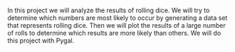 In this project we will analyze the results of rolling dice.
We will try to determine which numbers are most likely to occur by generating a data set that represents rolling dice. 
Then we will plot the results of a large number of rolls to determine which results are more likely than others. 
We will do this project with Pygal. 